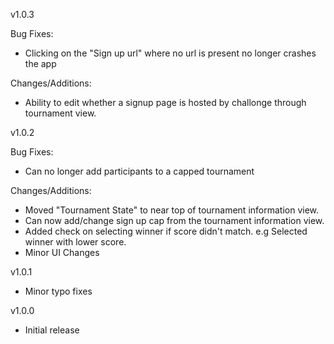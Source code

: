 v1.0.3

Bug Fixes:
- Clicking on the "Sign up url" where no url is present no longer crashes the app

Changes/Additions:
- Ability to edit whether a signup page is hosted by challonge through tournament view.

v1.0.2

Bug Fixes:
- Can no longer add participants to a capped tournament

Changes/Additions:
- Moved "Tournament State" to near top of tournament information view.
- Can now add/change sign up cap from the tournament information view.
- Added check on selecting winner if score didn't match. e.g Selected winner with lower score.
- Minor UI Changes

v1.0.1
- Minor typo fixes

v1.0.0
- Initial release
